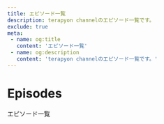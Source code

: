 ```yaml
---
title: エピソード一覧
description: terapyon channelのエピソード一覧です。
exclude: true
meta:
 - name: og:title
   content: 'エピソード一覧'
 - name: og:description
   content: 'terapyon channelのエピソード一覧です。'
---
```


# Episodes

エピソード一覧


<Episodes :pages="this.$site.pages" :prefix="this.$page.path"/>


